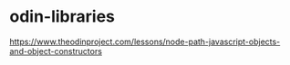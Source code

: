 # odin-libraries
https://www.theodinproject.com/lessons/node-path-javascript-objects-and-object-constructors
